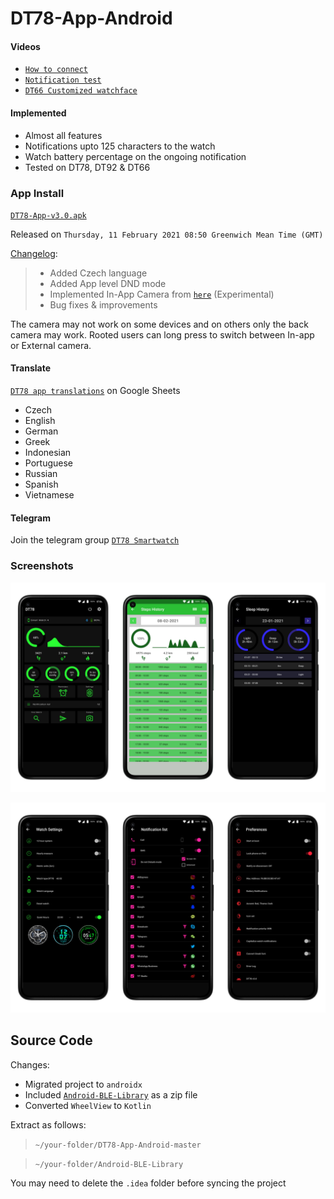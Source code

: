 # DT78-App-Android

#### Videos

+ [`How to connect`](https://youtu.be/4o1O2qxbPlw)
+ [`Notification test`](https://youtu.be/2429i_2OC2A)
+ [`DT66 Customized watchface`](https://youtu.be/CJ8nM-tDxSM)

#### Implemented

* Almost all features
* Notifications upto 125 characters to the watch
* Watch battery percentage on the ongoing notification
* Tested on DT78, DT92 & DT66

### App Install

[`DT78-App-v3.0.apk`](https://github.com/fbiego/DT78-App-Android/raw/master/app/release/DT78-App-v3.0.apk)

Released on `Thursday, 11 February 2021 08:50 Greenwich Mean Time (GMT)`

[Changelog](https://github.com/fbiego/DT78-App-Android/blob/master/app/release/changeLog.md):
>+ Added Czech language
>+ Added App level DND mode
>+ Implemented In-App Camera from [`here`](https://github.com/mmobin789/Android-Custom-Camera) (Experimental)
>+ Bug fixes & improvements

The camera may not work on some devices and on others only the back camera may work. Rooted users can long press to switch between In-app or External camera.



#### Translate

[`DT78 app translations`](https://docs.google.com/spreadsheets/d/1crHcLgeA30y7-kiXHY95TBrc7-_znlTKFR2QMc66zT4/edit?usp=sharing) on Google Sheets
+ Czech
+ English
+ German
+ Greek
+ Indonesian
+ Portuguese
+ Russian
+ Spanish
+ Vietnamese

#### Telegram

Join the telegram group [`DT78 Smartwatch`](https://t.me/dt78app)

### Screenshots

![1](dt78_app6.jpg?raw=true "3")

![2](dt78_app7.jpg?raw=true "2")

## Source Code

Changes:
+ Migrated project to `androidx`
+ Included [`Android-BLE-Library`](https://github.com/fbiego/DT78-App-Android/blob/master/Android-BLE-Library.zip) as a zip file
+ Converted `WheelView` to `Kotlin`

Extract as follows:
> `~/your-folder/DT78-App-Android-master`

> `~/your-folder/Android-BLE-Library`

You may need to delete the `.idea` folder before syncing the project
